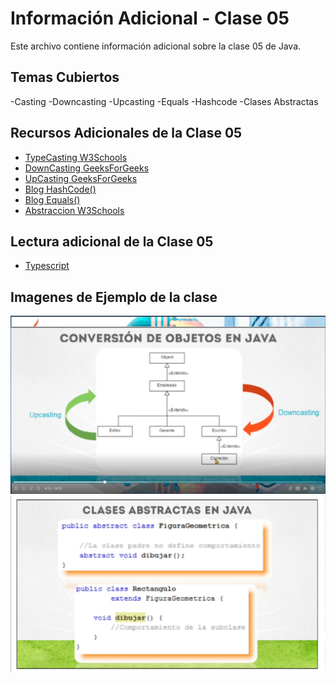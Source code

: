 # Información Adicional - Clase 05

Este archivo contiene información adicional sobre la clase 05 de Java.

## Temas Cubiertos

-Casting
    -Downcasting
    -Upcasting
-Equals
-Hashcode
-Clases Abstractas

## Recursos Adicionales de la Clase 05
- [TypeCasting W3Schools](https://www.w3schools.com/java/java_type_casting.asp)
- [DownCasting GeeksForGeeks](https://www.geeksforgeeks.org/rules-of-downcasting-objects-in-java/)
- [UpCasting GeeksForGeeks](https://www.geeksforgeeks.org/upcasting-in-java-with-examples/)
- [Blog HashCode()](https://www.baeldung.com/java-hashcode)
- [Blog Equals()](https://medium.com/@AlexanderObregon/javas-objects-equals-method-explained-3a84c963edfa)
- [Abstraccion W3Schools](https://www.w3schools.com/java/java_abstract.asp)

## Lectura adicional de la Clase 05
- [Typescript](https://ed.team/blog/que-es-typescript-y-por-que-debes-aprenderlo?utm_source=sendinblue&utm_campaign=%20Newsletter%2046%20%20Qu%20es%20TypeScript%20-%20no%20Premium%20y%20segmentos&utm_medium=email)

## Imagenes de Ejemplo de la clase

![Ejemplo 1](assets/Snapshot_72a.png)  
![Ejemplo 2](assets/Snapshot_72.png)  
